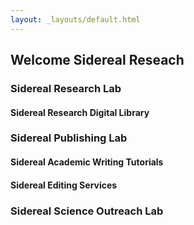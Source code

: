 ```yaml
---
layout: _layouts/default.html
---
```

## Welcome Sidereal Reseach
### Sidereal Research Lab
#### Sidereal Research Digital Library
### Sidereal Publishing Lab
#### Sidereal Academic Writing Tutorials
#### Sidereal Editing Services
### Sidereal Science Outreach Lab

